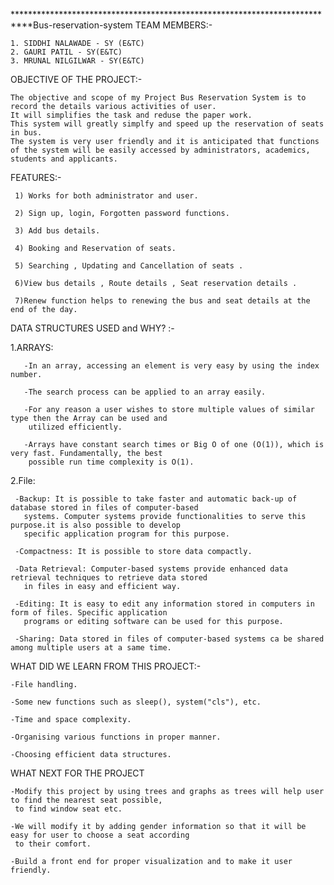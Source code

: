 ***************************************************************************Bus-reservation-system
TEAM MEMBERS:-

    1. SIDDHI NALAWADE - SY (E&TC)
    2. GAURI PATIL - SY(E&TC)
    3. MRUNAL NILGILWAR - SY(E&TC)

OBJECTIVE OF THE PROJECT:-

    The objective and scope of my Project Bus Reservation System is to record the details various activities of user. 
    It will simplifies the task and reduse the paper work.
    This system will greatly simplfy and speed up the reservation of seats in bus.
    The system is very user friendly and it is anticipated that functions of the system will be easily accessed by administrators, academics, students and applicants. 


FEATURES:-

     1) Works for both administrator and user.
     
     2) Sign up, login, Forgotten password functions.
     
     3) Add bus details.
     
     4) Booking and Reservation of seats.
     
     5) Searching , Updating and Cancellation of seats .
     
     6)View bus details , Route details , Seat reservation details .
     
     7)Renew function helps to renewing the bus and seat details at the end of the day.


DATA STRUCTURES USED and WHY? :-

 1.ARRAYS:

       -In an array, accessing an element is very easy by using the index number. 
       
       -The search process can be applied to an array easily. 
       
       -For any reason a user wishes to store multiple values of similar type then the Array can be used and 
        utilized efficiently. 
        
       -Arrays have constant search times or Big O of one (O(1)), which is very fast. Fundamentally, the best 
        possible run time complexity is O(1).

2.File:

     -Backup: It is possible to take faster and automatic back-up of database stored in files of computer-based 
       systems. Computer systems provide functionalities to serve this purpose.it is also possible to develop 
       specific application program for this purpose.
       
     -Compactness: It is possible to store data compactly. 
     
     -Data Retrieval: Computer-based systems provide enhanced data retrieval techniques to retrieve data stored 
       in files in easy and efficient way.
       
     -Editing: It is easy to edit any information stored in computers in form of files. Specific application 
       programs or editing software can be used for this purpose. 
       
     -Sharing: Data stored in files of computer-based systems ca be shared among multiple users at a same time.
     
     
WHAT DID WE LEARN FROM THIS PROJECT:-

    -File handling.
    
    -Some new functions such as sleep(), system("cls"), etc.
    
    -Time and space complexity.
    
    -Organising various functions in proper manner.
    
    -Choosing efficient data structures.
    
    
WHAT NEXT FOR THE PROJECT

    -Modify this project by using trees and graphs as trees will help user to find the nearest seat possible, 
     to find window seat etc.
     
    -We will modify it by adding gender information so that it will be easy for user to choose a seat according 
     to their comfort.
     
    -Build a front end for proper visualization and to make it user friendly.

